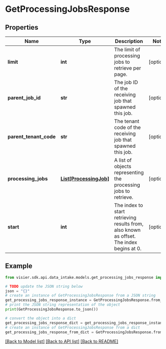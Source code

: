 # GetProcessingJobsResponse


## Properties

Name | Type | Description | Notes
------------ | ------------- | ------------- | -------------
**limit** | **int** | The limit of processing jobs to retrieve per page. | [optional] 
**parent_job_id** | **str** | The job ID of the receiving job that spawned this job. | [optional] 
**parent_tenant_code** | **str** | The tenant code of the receiving job that spawned this job. | [optional] 
**processing_jobs** | [**List[ProcessingJob]**](ProcessingJob.md) | A list of objects representing the processing jobs to retrieve. | [optional] 
**start** | **int** | The index to start retrieving results from, also known as offset. The index begins at 0. | [optional] 

## Example

```python
from visier.sdk.api.data_intake.models.get_processing_jobs_response import GetProcessingJobsResponse

# TODO update the JSON string below
json = "{}"
# create an instance of GetProcessingJobsResponse from a JSON string
get_processing_jobs_response_instance = GetProcessingJobsResponse.from_json(json)
# print the JSON string representation of the object
print(GetProcessingJobsResponse.to_json())

# convert the object into a dict
get_processing_jobs_response_dict = get_processing_jobs_response_instance.to_dict()
# create an instance of GetProcessingJobsResponse from a dict
get_processing_jobs_response_from_dict = GetProcessingJobsResponse.from_dict(get_processing_jobs_response_dict)
```
[[Back to Model list]](../README.md#documentation-for-models) [[Back to API list]](../README.md#documentation-for-api-endpoints) [[Back to README]](../README.md)


